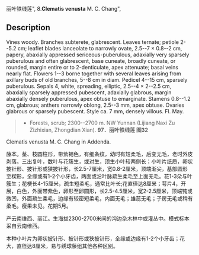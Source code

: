 丽叶铁线莲",
8.**Clematis venusta** M. C. Chang",

## Description
Vines woody. Branches subterete, glabrescent. Leaves ternate; petiole 2--5.2 cm; leaflet blades lanceolate to narrowly ovate, 2.5--7 × 0.8--2 cm, papery, abaxially appressed sericeous-puberulous, adaxially very sparsely puberulous and often glabrescent, base cuneate, broadly cuneate, or rounded, margin entire or to 2-denticulate, apex attenuate; basal veins nearly flat. Flowers 1--3 borne together with several leaves arising from axillary buds of old branches, 5--8 cm in diam. Pedicel 4--15 cm, sparsely puberulous. Sepals 4, white, spreading, elliptic, 2.5--4 × 2--2.5 cm, abaxially sparsely appressed pubescent, adaxially glabrous, margin abaxially densely puberulous, apex obtuse to emarginate. Stamens 0.8--1.2 cm, glabrous; anthers narrowly oblong, 2.5--3 mm, apex obtuse. Ovaries glabrous or sparsely pubescent. Style ca. 7 mm, densely villous. Fl. May.

> * Forests, scrub; 2300--2700 m. NW Yunnan (Lijiang Naxi Zu Zizhixian, Zhongdian Xian).
**97．丽叶铁线莲 图32**

Clematis venusta M. C. Chang in Addenda.

藤本。茎、枝圆柱形，带紫褐色，有细条纹，幼时有短柔毛，后变无毛，老时外皮剥落。三出复叶，数叶与花簇生，或对生，顶生小叶较两侧长；小叶片纸质，卵状披针形、披针形或狭披针形，长2.5-7厘米，宽0.8-2厘米，顶端渐尖，基部圆形至楔形，全缘或有1-2个小牙齿，两面或沿叶脉疏生柔毛至上面无毛。花1-3朵与叶簇生；花梗长4-15厘米，疏生短柔毛，通常比叶长;花直径达8厘米；萼片4，开展，白色，外面带紫色，卵形至卵圆形，长2.5-4.5厘米，宽2-2.5厘米，顶端钝或微凹，外面疏生柔毛，边缘有较密短柔毛，内面无毛；雄蕊无毛；子房无毛或稍有柔毛。瘦果未见。花期5月。

产云南维西、丽江。生海拔2300-2700米间的沟边杂木林中或灌丛中。模式标本采自云南维西。

本种小叶片为卵状披针形、披针形或狭披针形，全缘或边缘有1-2个小牙齿；花大，直径达8厘米，易与绣球藤组其他各种区别。
